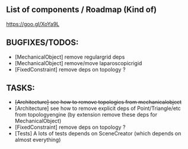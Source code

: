 ## List of components / Roadmap (Kind of)
https://goo.gl/XoYa9L

## BUGFIXES/TODOS:
 - [MechanicalObject] remove regulargrid deps 
 - [MechanicalObject] remove/move laparoscopicrigid
 - [FixedConstraint] remove deps on topology ?

## TASKS:
 - ~~[Architecture] see how to remove topologies from mechanicalobject~~
 - [Architecture] see how to remove explicit deps of Point/Triangle/etc from topologyengine (by extension remove these deps for MechanicalObject)
 - [FixedConstraint] remove deps on topology ?
 - [Tests] A lots of tests depends on SceneCreator (which depends on almost everything)